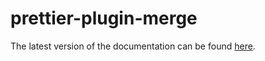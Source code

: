 # prettier-plugin-merge

The latest version of the documentation can be found [here](https://github.com/ony3000/prettier-plugin-merge/blob/master/README.md).
